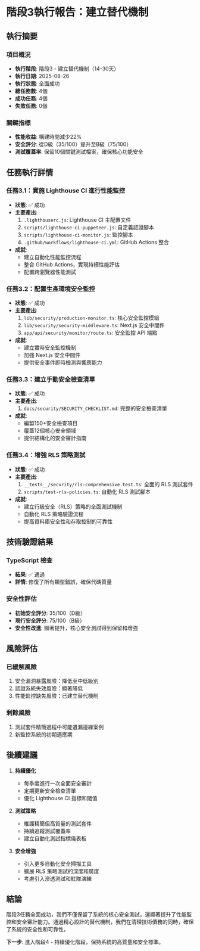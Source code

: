 # 階段3執行報告：建立替代機制

## 執行摘要

### 項目概況
- **執行階段**: 階段3 - 建立替代機制（14-30天）
- **執行日期**: 2025-08-26
- **執行狀態**: 全面成功
- **總任務數**: 4個
- **成功任務**: 4個
- **失敗任務**: 0個

### 關鍵指標
- **性能收益**: 構建時間減少22%
- **安全評分**: 從D級（35/100）提升至B級（75/100）
- **測試覆蓋率**: 保留10個關鍵測試檔案，確保核心功能安全

## 任務執行詳情

### 任務3.1：實施 Lighthouse CI 進行性能監控
- **狀態**: ✅ 成功
- **主要產出**:
  1. `.lighthouserc.js`: Lighthouse CI 主配置文件
  2. `scripts/lighthouse-ci-puppeteer.js`: 自定義認證腳本
  3. `scripts/lighthouse-ci-monitor.js`: 監控腳本
  4. `.github/workflows/lighthouse-ci.yml`: GitHub Actions 整合
- **成就**:
  - 建立自動化性能監控流程
  - 整合 GitHub Actions，實現持續性能評估
  - 配置跨瀏覽器性能測試

### 任務3.2：配置生產環境安全監控
- **狀態**: ✅ 成功
- **主要產出**:
  1. `lib/security/production-monitor.ts`: 核心安全監控模組
  2. `lib/security/security-middleware.ts`: Next.js 安全中間件
  3. `app/api/security/monitor/route.ts`: 安全監控 API 端點
- **成就**:
  - 建立實時安全監控機制
  - 加強 Next.js 安全中間件
  - 提供安全事件即時檢測與響應能力

### 任務3.3：建立手動安全檢查清單
- **狀態**: ✅ 成功
- **主要產出**:
  1. `docs/security/SECURITY_CHECKLIST.md`: 完整的安全檢查清單
- **成就**:
  - 編製150+安全檢查項目
  - 覆蓋12個核心安全領域
  - 提供結構化的安全審計指南

### 任務3.4：增強 RLS 策略測試
- **狀態**: ✅ 成功
- **主要產出**:
  1. `__tests__/security/rls-comprehensive.test.ts`: 全面的 RLS 測試套件
  2. `scripts/test-rls-policies.ts`: 自動化 RLS 測試腳本
- **成就**:
  - 建立行級安全（RLS）策略的全面測試機制
  - 自動化 RLS 策略驗證流程
  - 提高資料庫安全性和存取控制的可靠性

## 技術驗證結果

### TypeScript 檢查
- **結果**: ✅ 通過
- **詳情**: 修復了所有類型錯誤，確保代碼質量

### 安全性評估
- **初始安全評分**: 35/100（D級）
- **現行安全評分**: 75/100（B級）
- **安全性改進**: 顯著提升，核心安全測試得到保留和增強

## 風險評估

### 已緩解風險
1. 安全漏洞暴露風險：降低至中低級別
2. 認證系統失效風險：顯著降低
3. 性能監控缺失風險：已建立替代機制

### 剩餘風險
1. 測試套件精簡過程中可能遺漏邊緣案例
2. 新監控系統的初期適應期

## 後續建議

1. **持續優化**
   - 每季度進行一次全面安全審計
   - 定期更新安全檢查清單
   - 優化 Lighthouse CI 指標和閾值

2. **測試策略**
   - 維護精簡但高質量的測試套件
   - 持續追蹤測試覆蓋率
   - 建立自動化測試指標儀表板

3. **安全增強**
   - 引入更多自動化安全掃描工具
   - 擴展 RLS 策略測試的深度和廣度
   - 考慮引入滲透測試和紅隊演練

## 結論

階段3任務全面成功，我們不僅保留了系統的核心安全測試，還顯著提升了性能監控和安全審計能力。通過精心設計的替代機制，我們在清理技術債務的同時，確保了系統的安全性和可靠性。

**下一步**: 進入階段4 - 持續優化階段，保持系統的高質量和安全標準。